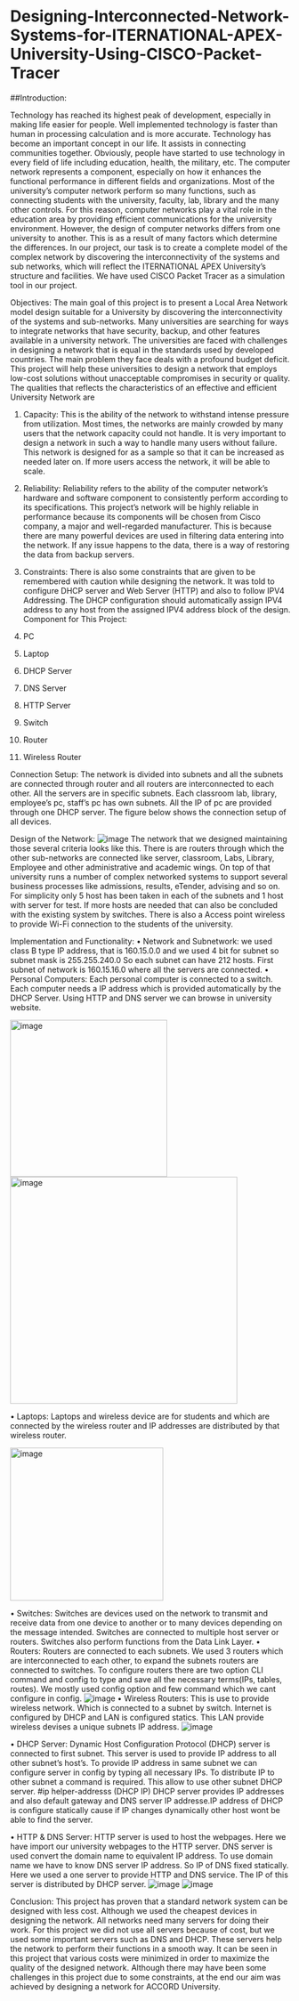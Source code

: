 # Designing-Interconnected-Network-Systems-for-ITERNATIONAL-APEX-University-Using-CISCO-Packet-Tracer

##Introduction:

Technology has reached its highest peak of development, especially in making life easier for people. Well implemented technology is faster than human in processing calculation and is more accurate. Technology has become an important concept in our life. It assists in connecting communities together. Obviously, people have started to use technology in every field of life including education, health, the military, etc. The computer network represents a component, especially on how it enhances the functional performance in different fields and organizations. Most of the university’s computer network perform so many functions, such as connecting students with the university, faculty, lab, library and the many other controls. For this reason, computer networks play a vital role in the education area by providing efficient communications for the university environment. However, the design of computer networks differs from one university to another. This is as a result of many factors which determine the differences. 
In our project, our task is to create a complete model of the complex network by discovering the interconnectivity of the systems and sub networks, which will reflect the ITERNATIONAL APEX University’s structure and facilities. We have used CISCO Packet Tracer as a simulation tool in our project.

Objectives:
The main goal of this project is to present a Local Area Network model design suitable for a University by discovering the interconnectivity of the systems and sub-networks. Many universities are searching for ways to integrate networks that have security, backup, and other features available in a university network. The universities are faced with challenges in designing a network that is equal in the standards used by developed countries. The main problem they face deals with a profound budget deficit. This project will help these universities to design a network that employs low-cost solutions without unacceptable compromises in security or quality.
The qualities that reflects the characteristics of an effective and efficient University Network are
1.	Capacity: This is the ability of the network to withstand intense pressure from utilization. Most times, the networks are mainly crowded by many users that the network capacity could not handle. It is very important to design a network in such a way to handle many users without failure. This network is designed for as a sample so that it can be increased as needed later on. If more users access the network, it will be able to scale.

2.	Reliability: Reliability refers to the ability of the computer network’s hardware and software component to consistently perform according to its specifications. This project’s network will be highly reliable in performance because its components will be chosen from Cisco company, a major and well-regarded manufacturer. This is because there are many powerful devices are used in filtering data entering into the network. If any issue happens to the data, there is a way of restoring the data from backup servers. 

3.	Constraints: There is also some constraints that are given to be remembered with caution while designing the network. It was told to configure DHCP server and Web Server (HTTP) and also to follow IPV4 Addressing. The DHCP configuration should automatically assign IPV4 address to any host from the assigned IPV4 address block of the design.
Component for This Project:
1.	PC 
2.	Laptop
3.	DHCP Server 
4.	DNS Server 
5.	HTTP Server 
6.	Switch 
7.	Router
8.	Wireless Router 

Connection Setup:
The network is divided into subnets and all the subnets are connected through router and all routers are interconnected to each other. All the servers are in specific subnets. Each classroom lab, library, employee’s pc, staff’s pc has own subnets. All the IP of pc are provided through one DHCP server. The figure below shows the connection setup of all devices.

Design of the Network:
![image](https://github.com/Anik-Paul-cmd/Designing-Interconnected-Network-Systems-for-ITERNATIONAL-APEX-University-Using-CISCO-Packet-Tracer/assets/57853726/6fdc461c-1d88-4e47-89e1-50941c606997)
The network that we designed maintaining those several criteria looks like this. There is are routers through which the other sub-networks are connected like server, classroom, Labs, Library, Employee and other administrative and academic wings. On top of that university runs a number of complex networked systems to support several business processes like admissions, results, eTender, advising and so on. For simplicity only 5 host has been taken in each of the subnets and 1 host with server for test. If more hosts are needed that can also be concluded with the existing system by switches. There is also a Access point wireless to provide Wi-Fi connection to the students of the university.

Implementation and Functionality:
•	Network and Subnetwork: we used class B type IP address, that is 160.15.0.0 and we used 4 bit for subnet so subnet mask is 255.255.240.0 So each subnet can have 212 hosts. First subnet of network is 160.15.16.0 where all the servers are connected.
•	Personal Computers: Each personal computer is connected to a switch. Each computer needs a IP address which is provided automatically by the DHCP Server. Using HTTP and DNS server we can browse in university website.


<img width="282" alt="image" src="https://github.com/Anik-Paul-cmd/Designing-Interconnected-Network-Systems-for-ITERNATIONAL-APEX-University-Using-CISCO-Packet-Tracer/assets/57853726/eca4cab3-5f71-40db-9b77-99e6ac81722c">


<img width="408" alt="image" src="https://github.com/Anik-Paul-cmd/Designing-Interconnected-Network-Systems-for-ITERNATIONAL-APEX-University-Using-CISCO-Packet-Tracer/assets/57853726/56ebd18c-3aeb-47a4-9681-6de390130a87">

•	Laptops: Laptops and wireless device are for students and which are connected by the wireless router and IP addresses are distributed by that wireless router.


<img width="275" alt="image" src="https://github.com/Anik-Paul-cmd/Designing-Interconnected-Network-Systems-for-ITERNATIONAL-APEX-University-Using-CISCO-Packet-Tracer/assets/57853726/3be9c268-49ce-49d4-810f-71b29b3f4d6c">



•	 Switches: Switches are devices used on the network to transmit and receive data from one device to another or to many devices depending on the message intended. Switches are connected to multiple host server or routers. Switches also perform functions from the Data Link Layer.
•	Routers: Routers are connected to each subnets. We used 3 routers which are interconnected to each other, to expand the subnets routers are connected to switches. To configure routers there are two option CLI command and config to type and save all the necessary terms(IPs, tables, routes). We mostly used config option and few command which we cant configure in config. 
![image](https://github.com/Anik-Paul-cmd/Designing-Interconnected-Network-Systems-for-ITERNATIONAL-APEX-University-Using-CISCO-Packet-Tracer/assets/57853726/1f0fed88-4957-49d1-b99c-3eef000c11b9)
•	Wireless Routers: This is use to provide wireless network. Which is connected to a subnet by switch. Internet is configured by DHCP and LAN is configured statics. This LAN provide wireless devises a unique subnets IP address. 
![image](https://github.com/Anik-Paul-cmd/Designing-Interconnected-Network-Systems-for-ITERNATIONAL-APEX-University-Using-CISCO-Packet-Tracer/assets/57853726/938c547b-806b-489f-a331-20bfc9249c5e)

•	DHCP Server: Dynamic Host Configuration Protocol (DHCP) server is connected to first subnet. This server is used to provide IP address to all other subnet’s host’s. To provide IP address in same subnet we can configure server in config by typing all necessary IPs. To distribute IP to other subnet a command is required. This allow to use other subnet DHCP server.
#ip helper-addresss (DHCP IP)
DHCP server provides IP addresses and also default gateway and DNS server IP addresse.IP address of DHCP is configure statically cause if IP changes dynamically other host wont be able to find the server.  



•	HTTP & DNS Server: HTTP server is used to host the webpages. Here we have import our university webpages to the HTTP server. DNS server is used convert the domain name to equivalent IP address. To use domain name we have to know DNS server IP address. So IP of DNS fixed statically. Here we used a one server to provide HTTP and DNS service. The IP of this server is distributed by DHCP server.
![image](https://github.com/Anik-Paul-cmd/Designing-Interconnected-Network-Systems-for-ITERNATIONAL-APEX-University-Using-CISCO-Packet-Tracer/assets/57853726/6b603a70-6736-4049-94fb-ef20e3aaff2e)
![image](https://github.com/Anik-Paul-cmd/Designing-Interconnected-Network-Systems-for-ITERNATIONAL-APEX-University-Using-CISCO-Packet-Tracer/assets/57853726/2aaa6316-ea13-4901-93af-1e662b42347c)

Conclusion:
This project has proven that a standard network system can be designed with less cost. Although we used the cheapest devices in designing the network. All networks need many servers for doing their work. For this project we did not use all servers because of cost, but we used some important servers such as DNS and DHCP. These servers help the network to perform their functions in a smooth way.  It can be seen in this project that various costs were minimized in order to maximize the quality of the designed network. Although there may have been some challenges in this project due to some constraints, at the end our aim was achieved by designing a network for ACCORD University.
















